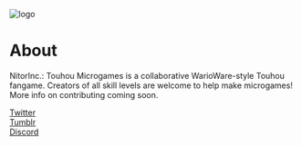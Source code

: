 ![logo](http://i.imgur.com/bXV5368.png)

# About

NitorInc.: Touhou Microgames is a collaborative WarioWare-style Touhou fangame. Creators of all skill levels are welcome to help make microgames! More info on contributing coming soon.

[Twitter](http://twitter.com/nitorinc)<br>
[Tumblr](http://nitorinc.tumblr.com/)<br>
[Discord](https://discord.gg/Fua4bgj)
